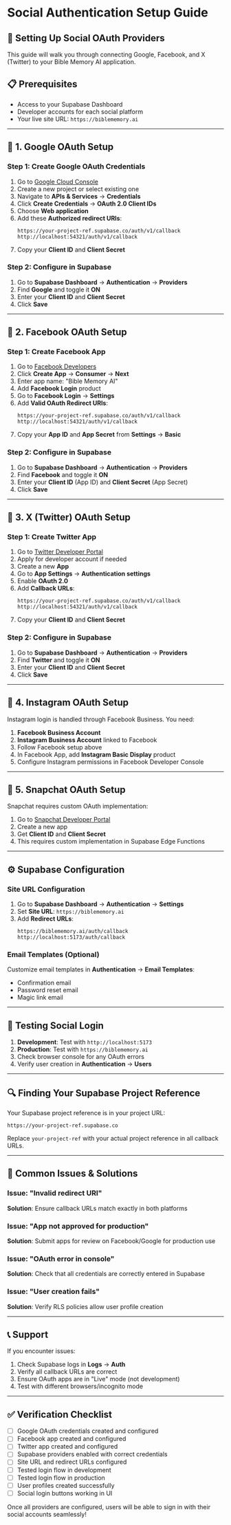 # Social Authentication Setup Guide

## 🔐 Setting Up Social OAuth Providers

This guide will walk you through connecting Google, Facebook, and X (Twitter) to your Bible Memory AI application.

## 📋 Prerequisites

- Access to your Supabase Dashboard
- Developer accounts for each social platform
- Your live site URL: `https://biblememory.ai`

---

## 🔵 1. Google OAuth Setup

### Step 1: Create Google OAuth Credentials

1. Go to [Google Cloud Console](https://console.cloud.google.com/)
2. Create a new project or select existing one
3. Navigate to **APIs & Services** → **Credentials**
4. Click **Create Credentials** → **OAuth 2.0 Client IDs**
5. Choose **Web application**
6. Add these **Authorized redirect URIs**:
   ```
   https://your-project-ref.supabase.co/auth/v1/callback
   http://localhost:54321/auth/v1/callback
   ```
7. Copy your **Client ID** and **Client Secret**

### Step 2: Configure in Supabase

1. Go to **Supabase Dashboard** → **Authentication** → **Providers**
2. Find **Google** and toggle it **ON**
3. Enter your **Client ID** and **Client Secret**
4. Click **Save**

---

## 🔵 2. Facebook OAuth Setup

### Step 1: Create Facebook App

1. Go to [Facebook Developers](https://developers.facebook.com/)
2. Click **Create App** → **Consumer** → **Next**
3. Enter app name: "Bible Memory AI"
4. Add **Facebook Login** product
5. Go to **Facebook Login** → **Settings**
6. Add **Valid OAuth Redirect URIs**:
   ```
   https://your-project-ref.supabase.co/auth/v1/callback
   http://localhost:54321/auth/v1/callback
   ```
7. Copy your **App ID** and **App Secret** from **Settings** → **Basic**

### Step 2: Configure in Supabase

1. Go to **Supabase Dashboard** → **Authentication** → **Providers**
2. Find **Facebook** and toggle it **ON**
3. Enter your **Client ID** (App ID) and **Client Secret** (App Secret)
4. Click **Save**

---

## 🔵 3. X (Twitter) OAuth Setup

### Step 1: Create Twitter App

1. Go to [Twitter Developer Portal](https://developer.twitter.com/)
2. Apply for developer account if needed
3. Create a new **App**
4. Go to **App Settings** → **Authentication settings**
5. Enable **OAuth 2.0**
6. Add **Callback URLs**:
   ```
   https://your-project-ref.supabase.co/auth/v1/callback
   http://localhost:54321/auth/v1/callback
   ```
7. Copy your **Client ID** and **Client Secret**

### Step 2: Configure in Supabase

1. Go to **Supabase Dashboard** → **Authentication** → **Providers**
2. Find **Twitter** and toggle it **ON**
3. Enter your **Client ID** and **Client Secret**
4. Click **Save**

---

## 🔵 4. Instagram OAuth Setup

Instagram login is handled through Facebook Business. You need:

1. **Facebook Business Account**
2. **Instagram Business Account** linked to Facebook
3. Follow Facebook setup above
4. In Facebook App, add **Instagram Basic Display** product
5. Configure Instagram permissions in Facebook Developer Console

---

## 🔵 5. Snapchat OAuth Setup

Snapchat requires custom OAuth implementation:

1. Go to [Snapchat Developer Portal](https://developers.snapchat.com/)
2. Create a new app
3. Get **Client ID** and **Client Secret**
4. This requires custom implementation in Supabase Edge Functions

---

## ⚙️ Supabase Configuration

### Site URL Configuration

1. Go to **Supabase Dashboard** → **Authentication** → **Settings**
2. Set **Site URL**: `https://biblememory.ai`
3. Add **Redirect URLs**:
   ```
   https://biblememory.ai/auth/callback
   http://localhost:5173/auth/callback
   ```

### Email Templates (Optional)

Customize email templates in **Authentication** → **Email Templates**:
- Confirmation email
- Password reset email
- Magic link email

---

## 🧪 Testing Social Login

1. **Development**: Test with `http://localhost:5173`
2. **Production**: Test with `https://biblememory.ai`
3. Check browser console for any OAuth errors
4. Verify user creation in **Authentication** → **Users**

---

## 🔍 Finding Your Supabase Project Reference

Your Supabase project reference is in your project URL:
```
https://your-project-ref.supabase.co
```

Replace `your-project-ref` with your actual project reference in all callback URLs.

---

## 🚨 Common Issues & Solutions

### Issue: "Invalid redirect URI"
**Solution**: Ensure callback URLs match exactly in both platforms

### Issue: "App not approved for production"
**Solution**: Submit apps for review on Facebook/Google for production use

### Issue: "OAuth error in console"
**Solution**: Check that all credentials are correctly entered in Supabase

### Issue: "User creation fails"
**Solution**: Verify RLS policies allow user profile creation

---

## 📞 Support

If you encounter issues:
1. Check Supabase logs in **Logs** → **Auth**
2. Verify all callback URLs are correct
3. Ensure OAuth apps are in "Live" mode (not development)
4. Test with different browsers/incognito mode

---

## ✅ Verification Checklist

- [ ] Google OAuth credentials created and configured
- [ ] Facebook app created and configured  
- [ ] Twitter app created and configured
- [ ] Supabase providers enabled with correct credentials
- [ ] Site URL and redirect URLs configured
- [ ] Tested login flow in development
- [ ] Tested login flow in production
- [ ] User profiles created successfully
- [ ] Social login buttons working in UI

Once all providers are configured, users will be able to sign in with their social accounts seamlessly!